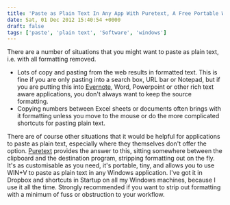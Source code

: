```yaml
---
title: 'Paste as Plain Text In Any App With Puretext, A Free Portable Windows App'
date: Sat, 01 Dec 2012 15:40:54 +0000
draft: false
tags: ['paste', 'plain text', 'Software', 'windows']
---
```


There are a number of situations that you might want to paste as plain text, i.e. with all formatting removed.

*   Lots of copy and pasting from the web results in formatted text. This is fine if you are only pasting into a search box, URL bar or Notepad, but if you are putting this into [Evernote](http://www.tombush.co.uk/productivity/evernote-mobile-web-interface-for-quick-notetaking/ "Evernote Mobile web interface for quick notetaking"), Word, Powerpoint or other rich text aware applications, you don't always want to keep the source formatting.
*   Copying numbers between Excel sheets or documents often brings with it formatting unless you move to the mouse or do the more complicated shortcuts for pasting plain text.

There are of course other situations that it would be helpful for applications to paste as plain text, especially where they themselves don't offer the option. [Puretext](http://www.stevemiller.net/puretext/ "Puretext") provides the answer to this, sitting somewhere between the clipboard and the destination program, stripping formatting out on the fly. It's as customisable as you need, it's portable, tiny, and allows you to use WIN+V to paste as plain text in any Windows application. I've got it in Dropbox and shortcuts in Startup on all my Windows machines, because I use it all the time. Strongly recommended if you want to strip out formatting with a minimum of fuss or obstruction to your workflow.